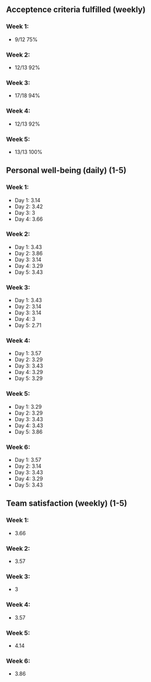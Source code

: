 ## Acceptence criteria fulfilled (weekly)

### Week 1:

* 9/12 75%

### Week 2:

* 12/13 92%

### Week 3:

* 17/18 94%

### Week 4:

* 12/13 92%

### Week 5:

* 13/13 100%

## Personal well-being (daily) (1-5)

### Week 1:

* Day 1: 3.14
* Day 2: 3.42 
* Day 3: 3
* Day 4: 3.66

### Week 2:

* Day 1: 3.43
* Day 2: 3.86
* Day 3: 3.14
* Day 4: 3.29
* Day 5: 3.43

### Week 3:

* Day 1: 3.43
* Day 2: 3.14
* Day 3: 3.14
* Day 4: 3
* Day 5: 2.71

### Week 4:

* Day 1: 3.57
* Day 2: 3.29
* Day 3: 3.43
* Day 4: 3.29
* Day 5: 3.29

### Week 5:

* Day 1: 3.29
* Day 2: 3.29
* Day 3: 3.43
* Day 4: 3.43
* Day 5: 3.86


### Week 6:

* Day 1: 3.57
* Day 2: 3.14
* Day 3: 3.43
* Day 4: 3.29
* Day 5: 3.43

## Team satisfaction (weekly) (1-5)

### Week 1:

* 3.66

### Week 2:

* 3.57

### Week 3:

* 3

### Week 4:

* 3.57

### Week 5:

* 4.14

### Week 6:

* 3.86

